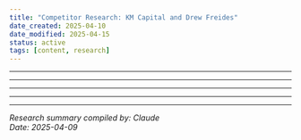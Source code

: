 ```yaml
---
title: "Competitor Research: KM Capital and Drew Freides"
date_created: 2025-04-10
date_modified: 2025-04-15
status: active
tags: [content, research]
---
```


---

---

---

---

---


*Research summary compiled by: Claude*  
*Date: 2025-04-09*
